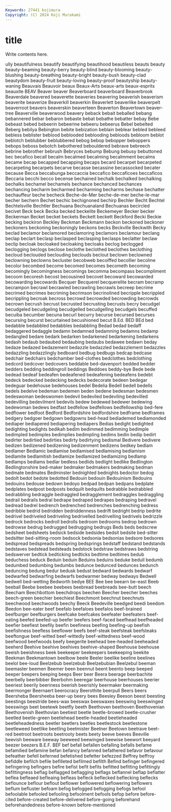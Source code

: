 ```yaml
---
Keywords: 27441 kojimura
Copyright: (C) 2024 Koji Murakami
---
```


# title

Write contents here.



ully beautifulness beautify beautifying beautihood beautiless beauts beauty
beauty-beaming beauty-berry beauty-blind beauty-blooming beauty-blushing beauty-breathing beauty-bright beauty-bush beauty-clad beautydom
beauty-fruit beauty-loving beauty-proof beautyship beauty-waning Beauvais Beauvoir beaux Beaux-Arts beaux-arts
beaux-esprits beauxite BEAV Beaver beaver Beaverboard beaverboard Beaverbrook Beaverdale beavered
beaverette beaveries beavering beaverish beaverism beaverite beaverize Beaverkill beaverkin Beaverlett
beaverlike beaverpelt beaverroot beavers beaverskin beaverteen Beaverton Beavertown beaver-tree Beaverville
beaverwood beavery beback bebait beballed bebang bebannered bebar bebaron bebaste
bebat bebathe bebatter bebay Bebe bebeast bebed bebeerin bebeerine bebeeru
bebeerus Bebel bebelted Beberg bebilya Bebington bebite bebization beblain beblear
bebled bebleed bebless beblister beblood beblooded beblooding bebloods bebloom beblot
beblotch beblubber beblubbered bebog bebop bebopper beboppers bebops beboss bebotch
bebothered bebouldered bebrave bebreech bebrine bebrother bebrush Bebryces bebump Bebung
bebusy bebuttoned bec becafico becall becalm becalmed becalming becalmment becalms
became becap becapped becapping becaps becard becarpet becarpeted becarpeting becarpets
becarve becasse becassine becassocked becater because Becca beccabunga beccaccia beccafico
beccaficoes beccaficos Beccaria becchi becco becense bechained bechalk bechalked bechalking
bechalks bechamel bechamels bechance bechanced bechances bechancing becharm becharmed becharming
becharms bechase bechatter bechauffeur beche becheck Beche-de-Mer beche-de-mer beche-le-mar becher
bechern Bechet bechic bechignoned bechirp Bechler Becht Bechtel Bechtelsville Bechtler
Bechuana Bechuanaland Bechuanas becircled becivet Beck beck Becka becked beckelite
Beckemeyer Becker becker Beckerman Becket becket beckets Beckett beckett Beckford
Becki Beckie becking beckiron Beckley Beckman Beckmann beckon beckoned beckoner
beckoners beckoning beckoningly beckons becks Beckville Beckwith Becky beclad beclamor
beclamored beclamoring beclamors beclamour beclang beclap beclart beclasp beclasped beclasping
beclasps beclatter beclaw beclip becloak becloaked becloaking becloaks beclog beclogged
beclogging beclogs beclose beclothe beclothed beclothes beclothing becloud beclouded beclouding
beclouds beclout beclown beclowned beclowning beclowns becluster becobweb becoiffed becollier
becolme becolor becombed become becomed becomes becometh becoming becomingly becomingness
becomings becomma becompass becompliment becoom becoresh becost becousined becovet becoward
becowarded becowarding becowards Becquer Becquerel becquerelite becram becramp becrampon becrawl
becrawled becrawling becrawls becreep becrime becrimed becrimes becriming becrimson becrinolined
becripple becrippled becrippling becroak becross becrowd becrowded becrowding becrowds becrown
becrush becrust becrusted becrusting becrusts becry becudgel becudgeled becudgeling becudgelled
becudgelling becudgels becuffed becuiba becumber becuna becurl becurry becurse becursed
becurses becursing becurst becurtained becushioned becut B.Ed. BED BEd bed
bedabble bedabbled bedabbles bedabbling Bedad bedad bedaff bedaggered bedaggle bedamn
bedamned bedamning bedamns bedamp bedangled bedare bedark bedarken bedarkened bedarkening
bedarkens bedash bedaub bedaubed bedaubing bedaubs bedawee bedawn beday bedaze
bedazed bedazement bedazzle bedazzled bedazzlement bedazzles bedazzling bedazzlingly bedboard bedbug
bedbugs bedcap bedcase bedchair bedchairs bedchamber bed-clothes bedclothes bedclothing bedcord
bedcover bedcovers beddable bed-davenport bedded bedder bedders bedding beddingroll beddings
Beddoes beddy-bye Bede bede bedead bedeaf bedeafen bedeafened bedeafening bedeafens
bedebt bedeck bedecked bedecking bedecks bedecorate bedeen bedegar bedeguar bedehouse
bedehouses bedel Bedelia Bedell bedell bedells bedels bedelve bedeman bedemen
beden bedene bedesman bedesmen bedeswoman bedeswomen bedevil bedeviled bedeviling bedevilled
bedevilling bedevilment bedevils bedew bedewed bedewer bedewing bedewoman bedews bedfast
bedfellow bedfellows bedfellowship bed-fere bedflower bedfoot Bedford Bedfordshire bedfordshire bedframe
bedframes bedgery bedgoer bedgown bedgowns bed-head bediademed bediamonded bediaper bediapered
bediapering bediapers Bedias bedight bedighted bedighting bedights bedikah bedim bedimmed
bedimming bedimple bedimpled bedimples bedimplies bedimpling bedims bedin bedip bedirt
bedirter bedirtied bedirties bedirty bedirtying bedismal Bedivere bedivere bedizen bedizened
bedizening bedizenment bedizens bedkey bedlam bedlamer Bedlamic bedlamise bedlamised bedlamising
bedlamism bedlamite bedlamitish bedlamize bedlamized bedlamizing bedlamp bedlamps bedlams bedlar
bedless bedlids bedlight bedlike Bedlington Bedlingtonshire bed-maker bedmaker bedmakers bedmaking
bedman bedmate bedmates Bedminster bednighted bednights bedoctor bedog bedolt bedot
bedote bedotted Bedouin bedouin Bedouinism Bedouins bedouins bedouse bedown bedoyo
bedpad bedpan bedpans bedplate bedplates bedpost bedposts bedquilt bedquilts bedrabble
bedrabbled bedrabbling bedraggle bedraggled bedragglement bedraggles bedraggling bedrail bedrails bedral
bedrape bedraped bedrapes bedraping bedravel bedread bedrel bedrench bedrenched bedrenches
bedrenching bedress bedribble bedrid bedridden bedriddenness bedrift bedright bedrip bedrite
bedrivel bedriveled bedriveling bedrivelled bedrivelling bedrivels bedrizzle bedrock bedrocks bedroll
bedrolls bedroom bedrooms bedrop bedrown bedrowse bedrug bedrugged bedrugging bedrugs
Beds beds bedscrew bedsheet bedsheets bedsick bedside bedsides bedsit bedsite
bed-sitter bedsitter bed-sitting-room bedsock bedsonia bedsonias bedsore bedsores bedspread bedspreads
bedspring bedsprings bedstaff bedstand bedstands bedstaves bedstead bedsteads bedstock bedstraw
bedstraws bedstring bedswerver bedtick bedticking bedticks bedtime bedtimes bedub beduchess
beduck Beduin beduin Beduins beduins beduke bedull bedumb bedumbed bedumbing
bedumbs bedunce bedunced bedunces bedunch beduncing bedung bedur bedusk bedust
bedward bedwards bedwarf bedwarfed bedwarfing bedwarfs bedwarmer bedway bedways Bedwell
bedwell bed-wetting Bedworth bedye BEE Bee bee beearn be-east Beeb
beeball Beebe beebee beebees beebread beebreads bee-butt beech Beecham Beechbottom
beechdrops beechen Beecher beecher beeches beech-green beechier beechiest Beechmont beechnut
beechnuts beechwood beechwoods beechy Beeck Beedeville beedged beedi beedom Beedon
bee-eater beef beefalo beefaloes beefalos beef-brained beefburger beefburgers beefcake beefcakes
beefeater beefeaters beef-eating beefed beefed-up beefer beefers beef-faced beefhead beefheaded
beefier beefiest beefily beefin beefiness beefing beefing-up beefish beefishness beefless
beeflower beefs beef-steak beefsteak beefsteaks beeftongue beef-witted beef-wittedly beef-wittedness beef-wood
beefwood beefwoods beefy beegerite beehead bee-headed beeheaded beeherd Beehive beehive
beehives beehive-shaped Beehouse beehouse beeish beeishness beek beekeeper beekeepers beekeeping
beekite Beekman Beekmantown beelbow beele Beeler beelike beeline beelines beelol
bee-loud Beelzebub beelzebub Beelzebubian Beelzebul beeman beemaster beemen Beemer been
beennut beent beento beep beeped beeper beepers beeping beeps Beer
beer Beera beerage beerbachite beerbelly beerbibber Beerbohm beeregar beerhouse beerhouses
beerier beeriest beerily beeriness beerish beerishly beermaker beermaking beermonger Beernaert
beerocracy Beerothite beerpull Beers beers Beersheba Beersheeba beer-up beery bees
Beesley Beeson beest beesting beestings beestride bees-wax beeswax beeswaxes beeswing
beeswinged beeswings beet beetewk beetfly beeth Beethoven beethoven Beethovenian Beethovenish
Beethovian beetiest beetle beetle-browed beetle-crusher beetled beetle-green beetlehead beetle-headed beetleheaded
beetleheadedness beetler beetlers beetles beetlestock beetlestone beetleweed beetlike beetling beetmister
Beetner Beetown beetrave beet-red beetroot beetroots beetrooty beets beety beeve
beeves Beeville beevish beeware beeway beeweed beewinged beewise beewort beeyard
beezer beezers B.E.F. BEF bef befall befallen befalling befalls befame
befamilied befamine befan befancy befanned befathered befavor befavour befeather befell
beferned befetished befetter befezzed Beffrey beffroy befiddle befilch befile befilleted
befilmed befilth Befind befinger befingered befingering befingers befire befist befit
befits befitted befitting befittingly befittingness beflag beflagged beflagging beflags beflannel
beflap beflatter beflea befleaed befleaing befleas befleck beflecked beflecking beflecks
beflounce beflour beflout beflower beflowered beflowering beflowers beflum befluster befoam
befog befogged befogging befogs befool befoolable befooled befooling befoolment befools
befop before before-cited before-created before-delivered before-going beforehand beforehandedness before-known before-mentioned
